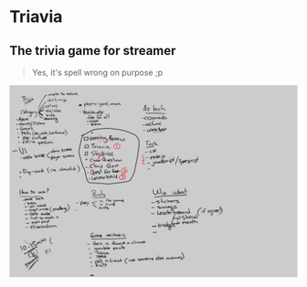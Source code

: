 # Triavia

## The **trivia** game for streamer

> Yes, it's spell wrong on purpose ;p

![Whiteboard Session](medias/WhiteBoard.svg)
